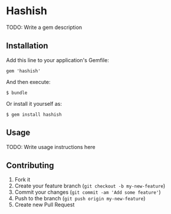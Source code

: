# Hashish

TODO: Write a gem description

## Installation

Add this line to your application's Gemfile:

    gem 'hashish'

And then execute:

    $ bundle

Or install it yourself as:

    $ gem install hashish

## Usage

TODO: Write usage instructions here

## Contributing

1. Fork it
2. Create your feature branch (`git checkout -b my-new-feature`)
3. Commit your changes (`git commit -am 'Add some feature'`)
4. Push to the branch (`git push origin my-new-feature`)
5. Create new Pull Request
